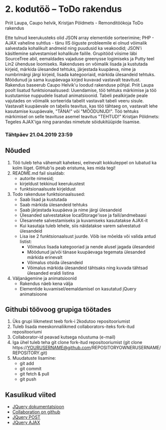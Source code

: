 # 2. kodutöö – ToDo rakendus
Priit Laupa, Caupo helvik, Kristjan Põldmets - Remonditöökoja ToDo rakendus


Ette tulnud keerukusteks olid JSON array elementide sorteerimine; PHP - AJAX vaheline suhtlus - tänu IIS õiguste probleemile ei olnud võimalik salvestada kohalikult andmeid ning puudusid ka veakoodid; JSON'i käsitlemine salvestamisel kohalikule failile.
Grupitööd viisime läbi SourceTree abil, eemaldades vajaduse greenysse logimiseks ja Putty teel Lin2 ühenduse loomiseks.
Rakenduses on võimalik lisada ja kustutada kirjeid, märkida ülesanded tehtuks, järjestada kuupäeva, nime ja numbrimärgi järgi kirjeid, lisada kategooriaid, märkida ülesandeid tehtuks. Möödunud ja sama kuupäevaga kirjed kuvavad vastavalt teavitust.
Rakendus baseerub Caupo Helvik'u loodud rakenduse põhjal.
Priit Laupa poolt lisatud funktsionaalsused:
Uuendamise, töö tehtuks märkimise ja töö kustutamise nuppudele lisatud animatsioonid.
Tabeli pealkirjade peale vajutades on võimalik sorteerida tabelit vastavalt tabeli veeru sisule.
Vastavalt kuupäevale on tabelis teavitus, kas töö tähtaeg on, vastavalt lehe kasutamise kuupäevale, "TÄNA!" või "MÖÖDUNUD!". Töö tehtuks märkimisel on selle teavituse asemel teavitus "TEHTUD!"
Kristjan Põldmets: Tegeles AJAX'iga ning parandas nimetute sõidukitüüpide lisamise.

### Tähtpäev 21.04.2019 23:59

## Nõuded

1. Töö tuleb teha vähemalt kahekesi, eelnevalt kokkuleppel on lubatud ka kolm liiget. GitHub'is peab eristuma, kes mida tegi!
1. README.md fail sisaldab:
    * autorite nimesid;
    * kirjeldust tekkinud keerukustest
    * funktsionaalsuste kirjeldust
1. Todo rakenduse funktsionaalsused:   
    * Saab lisad ja kustutada
    * Saab märkida ülesandeid tehtuks
    * Saab järjestada kuupäeva ja nime järgi ülesandeid
    * Ülesanded salvestatakse localStorage'isse ja faili/andmebaasi
    * Ülesannete salvestamiseks ja kuvamiseks kasutatakse AJAX-it
    * Kui kasutaja tuleb lehele, siis näidatakse varem salvestatud ülesandeid
    * Lisa ise 2 funktsionaalsust juurde. Võib ise mõelda või valida antud listist:
         * Võimalus lisada kategooriad ja nende alusel jagada ülesandeid
         * Möödunud ja/või tänase kuupäevaga tegemata ülesanded märkida erinevalt
         * Võimalus otsida ülesandeid
         * Võimalus märkida ülesandeid tähtsaks ning kuvada tähtsad ülesanded eraldi listina
1. Väljanägemine ja animatsioonid
    * Rakendus näeb kena välja
    * Elementide kuvamisel/eemaldamisel on kasutatud jQuery animatsioone


## Githubi töövoog grupiga töötades

1. Üks grupi liikmetest teeb fork-i 2kodutoo repositooriumist
2. Tuleb lisada meeskonnaliikmed collaborators-iteks fork-itud repositooriumi
3. Collaborator-id peavad kutsega nõustuma (e-mail)
4. Iga ühel tuleb teha git clone fork-itud repositooriumist (git clone https://YOURUSERNAME@github.com/REPOSITORYOWNERUSERNAME/REPOSITORY.git)
5. Muudatuste lisamine:
     * git add
     * git commit
     * git fetch & pull
     * git push

## Kasulikud viited
* [JQuery dokumentatsioon](http://api.jquery.com)
* [Collaboration on github](https://github.com/eesrakenduste-arendamine-2019/2kodutoo/settings/collaboration)
* [JQuery POST](https://api.jquery.com/jquery.post/)
* [JQuery AJAX](http://api.jquery.com/jquery.ajax/)
